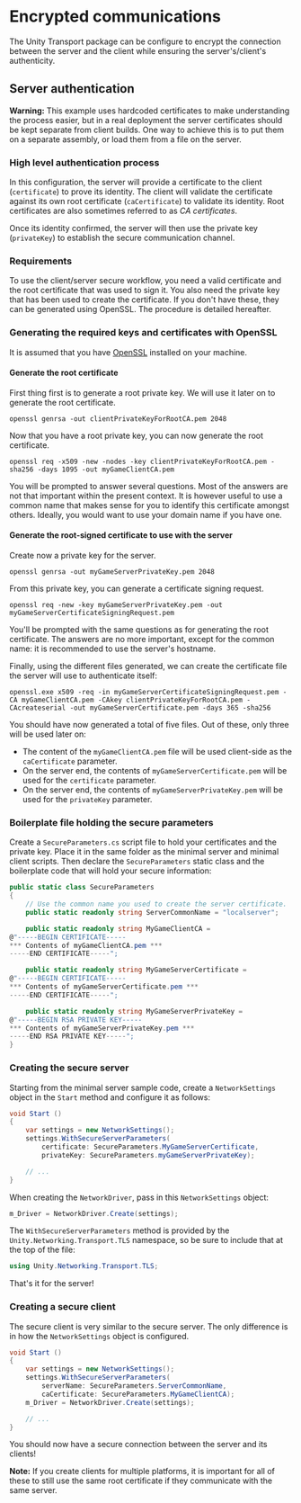 # Encrypted communications

The Unity Transport package can be configure to encrypt the connection between the server and the client while ensuring the server's/client's authenticity.

## Server authentication

**Warning:** This example uses hardcoded certificates to make understanding the process easier, but in a real deployment the server certificates should be kept separate from client builds. One way to achieve this is to put them on a separate assembly, or load them from a file on the server.

### High level authentication process

In this configuration, the server will provide a certificate to the client (`certificate`) to prove its identity. The client will validate the certificate against its own root certificate (`caCertificate`) to validate its identity. Root certificates are also sometimes referred to as *CA certificates*.

Once its identity confirmed, the server will then use the private key (`privateKey`) to establish the secure communication channel.

### Requirements

To use the client/server secure workflow, you need a valid certificate and the root certificate that was used to sign it. You also need the private key that has been used to create the certificate. If you don't have these, they can be generated using OpenSSL. The procedure is detailed hereafter. 

### Generating the required keys and certificates with OpenSSL

It is assumed that you have [OpenSSL](https://www.openssl.org/) installed on your machine.

#### Generate the root certificate

First thing first is to generate a root private key. We will use it later on to generate the root certificate. 

```shell
openssl genrsa -out clientPrivateKeyForRootCA.pem 2048
```

Now that you have a root private key, you can now generate the root certificate.

```shell
openssl req -x509 -new -nodes -key clientPrivateKeyForRootCA.pem -sha256 -days 1095 -out myGameClientCA.pem
```

You will be prompted to answer several questions. Most of the answers are not that important within the present context. 
It is however useful to use a common name that makes sense for you to identify this certificate amongst others. Ideally, you would want to use your domain name if you have one.

#### Generate the root-signed certificate to use with the server

Create now a private key for the server.

```shell
openssl genrsa -out myGameServerPrivateKey.pem 2048
```

From this private key, you can generate a certificate signing request.

```shell
openssl req -new -key myGameServerPrivateKey.pem -out myGameServerCertificateSigningRequest.pem
```

You'll be prompted with the same questions as for generating the root certificate. The answers are no more important, except for the common name: it is recommended to use the server's hostname.

Finally, using the different files generated, we can create the certificate file the server will use to authenticate itself:

```shell
openssl.exe x509 -req -in myGameServerCertificateSigningRequest.pem -CA myGameClientCA.pem -CAkey clientPrivateKeyForRootCA.pem -CAcreateserial -out myGameServerCertificate.pem -days 365 -sha256
```

You should have now generated a total of five files. Out of these, only three will be used later on: 
* The content of the `myGameClientCA.pem` file will be used client-side as the `caCertificate` parameter.
* On the server end, the contents of `myGameServerCertificate.pem` will be used for the `certificate` parameter. 
* On the server end, the contents of `myGameServerPrivateKey.pem` will be used for the `privateKey` parameter.

### Boilerplate file holding the secure parameters

Create a `SecureParameters.cs` script file to hold your certificates and the private key. Place it in the same folder as the minimal server and minimal client scripts. Then declare the `SecureParameters` static class and the boilerplate code that will hold your secure information:

```csharp
public static class SecureParameters
{
    // Use the common name you used to create the server certificate.
    public static readonly string ServerCommonName = "localserver";

    public static readonly string MyGameClientCA =
@"-----BEGIN CERTIFICATE-----
*** Contents of myGameClientCA.pem ***
-----END CERTIFICATE-----";

    public static readonly string MyGameServerCertificate =
@"-----BEGIN CERTIFICATE-----
*** Contents of myGameServerCertificate.pem ***
-----END CERTIFICATE-----";

    public static readonly string MyGameServerPrivateKey =
@"-----BEGIN RSA PRIVATE KEY-----
*** Contents of myGameServerPrivateKey.pem ***
-----END RSA PRIVATE KEY-----";
}
```  

### Creating the secure server

Starting from the minimal server sample code, create a `NetworkSettings` object in the `Start` method and configure it as follows:

```csharp
void Start ()
{
    var settings = new NetworkSettings();
    settings.WithSecureServerParameters(
        certificate: SecureParameters.MyGameServerCertificate,     
        privateKey: SecureParameters.myGameServerPrivateKey);

    // ...
}
```

When creating the `NetworkDriver`, pass in this `NetworkSettings` object:

```csharp
m_Driver = NetworkDriver.Create(settings); 
```

The `WithSecureServerParameters` method is provided by the `Unity.Networking.Transport.TLS` namespace, so be sure to include that at the top of the file:

```csharp
using Unity.Networking.Transport.TLS;
```

That's it for the server!

### Creating a secure client

The secure client is very similar to the secure server. The only difference is in how the `NetworkSettings` object is configured.

```csharp
void Start ()
{
    var settings = new NetworkSettings();
    settings.WithSecureServerParameters(
        serverName: SecureParameters.ServerCommonName,     
        caCertificate: SecureParameters.MyGameClientCA);
    m_Driver = NetworkDriver.Create(settings);

    // ...
}
```

You should now have a secure connection between the server and its clients!

**Note:** If you create clients for multiple platforms, it is important for all of these to still use the same root certificate if they communicate with the same server.

